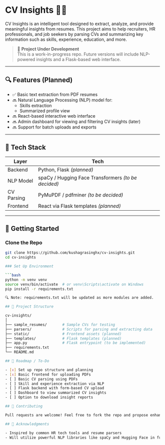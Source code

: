 # CV Insights 🧠📄

CV Insights is an intelligent tool designed to extract, analyze, and provide meaningful insights from resumes. This project aims to help recruiters, HR professionals, and job seekers by parsing CVs and summarizing key information such as skills, experience, education, and more.

> 🚧 **Project Under Development**  
> This is a work-in-progress repo. Future versions will include NLP-powered insights and a Flask-based web interface.

---

## 🔍 Features (Planned)

- ✅ Basic text extraction from PDF resumes
- 🔜 Natural Language Processing (NLP) model for:
  - Skills extraction
  - Summarized profile view
- 🔜 React-based interactive web interface
- 🔜 Admin dashboard for viewing and filtering CV insights (later)
- 🔜 Support for batch uploads and exports

---

## 🧰 Tech Stack

| Layer        | Tech                                                     |
|--------------|----------------------------------------------------------|
| Backend      | Python, Flask *(planned)*                                |
| NLP Model    | spaCy / Hugging Face Transformers *(to be decided)*      |
| CV Parsing   | PyMuPDF / pdfminer *(to be decided)*                     |
| Frontend     | React via Flask templates *(planned)*                    |

---

## 🚀 Getting Started

### Clone the Repo

```bash
git clone https://github.com/kushagrasinghx/cv-insights.git
cd cv-insights

### Set Up Environment

```bash
python -m venv venv
source venv/bin/activate  # or venv\Scripts\activate on Windows
pip install -r requirements.txt

🔍 Note: requirements.txt will be updated as more modules are added.

## 📁 Project Structure

cv-insights/
│
├── sample_resumes/       # Sample CVs for testing
├── parsers/              # Scripts for parsing and extracting data
├── static/               # Frontend assets (planned)
├── templates/            # Flask templates (planned)
├── app.py                # Flask entrypoint (to be implemented)
├── requirements.txt
└── README.md

## 📌 Roadmap / To-Do

- [x] Set up repo structure and planning 
- [x] Basic frontend for uploading PDFs
- [ ] Basic CV parsing using PDFs
- [ ] Skill and experience extraction via NLP 
- [ ] Flask backend with form-based CV upload
- [ ] Dashboard to view summarized CV insights
- [ ] Option to download insight reports

## 🤝 Contributing

Pull requests are welcome! Feel free to fork the repo and propose enhancements. For major changes, please open an issue first to discuss what you would like to change.

## 🙌 Acknowledgments

- Inspired by common HR tech tools and resume parsers
- Will utilize powerful NLP libraries like spaCy and Hugging Face in future versions